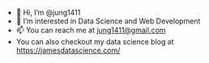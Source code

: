 - 👋 Hi, I’m @jung1411
- 👀 I’m interested in Data Science and Web Development
- 📫 You can reach me at jung1411@gmail.com
- You can also checkout my data science blog at https://jamesdatascience.com/


<!---
jung1411/jung1411 is a ✨ special ✨ repository because its `README.md` (this file) appears on your GitHub profile.
You can click the Preview link to take a look at your changes.
--->
